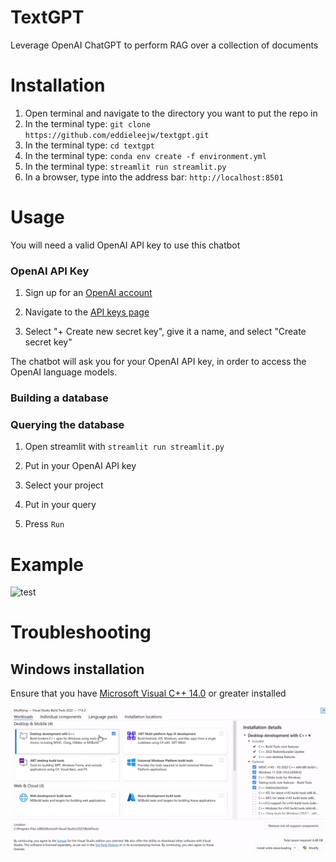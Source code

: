 # TextGPT
Leverage OpenAI ChatGPT to perform RAG over a collection of documents

# Installation

1. Open terminal and navigate to the directory you want to put the repo in
2. In the terminal type: `git clone https://github.com/eddieleejw/textgpt.git`
3. In the terminal type: `cd textgpt`
4. In the terminal type: `conda env create -f environment.yml`
5. In the terminal type: `streamlit run streamlit.py`
6. In a browser, type into the address bar: `http://localhost:8501`


# Usage

You will need a valid OpenAI API key to use this chatbot

### OpenAI API Key

1. Sign up for an [OpenAI account](https://openai.com/index/openai-api/)

2. Navigate to the [API keys page](https://platform.openai.com/api-keys)

3. Select "+ Create new secret key", give it a name, and select "Create secret key"

The chatbot will ask you for your OpenAI API key, in order to access the OpenAI language models. 

### Building a database

### Querying the database

1. Open streamlit with `streamlit run streamlit.py`

2. Put in your OpenAI API key

3. Select your project

4. Put in your query

5. Press `Run`

# Example

![test](images/demo.png)

# Troubleshooting

## Windows installation

Ensure that you have [Microsoft Visual C++ 14.0](https://visualstudio.microsoft.com/visual-cpp-build-tools/) or greater installed

![blah](images\windows_vs_install.png)